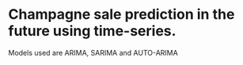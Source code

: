 # Champagne sale prediction in the future using time-series.

Models used are ARIMA, SARIMA and AUTO-ARIMA
